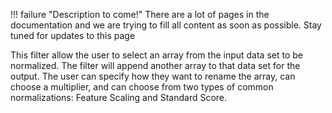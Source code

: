 !!! failure "Description to come!"
    There are a lot of pages in the documentation and we are trying to fill all content as soon as possible. Stay tuned for updates to this page

<!--- TODO --->

This filter allow the user to select an array from the input data set to be normalized. The filter will append another array to that data set for the output. The user can specify how they want to rename the array, can choose a multiplier, and can choose from two types of common normalizations: Feature Scaling and Standard Score.
